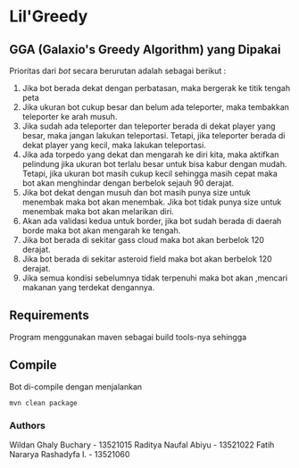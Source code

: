 # Lil'Greedy

## GGA (Galaxio's Greedy Algorithm) yang Dipakai

Prioritas dari _bot_ secara berurutan adalah sebagai berikut :

1. Jika bot berada dekat dengan perbatasan, maka bergerak ke titik tengah peta
2. Jika ukuran bot cukup besar dan belum ada teleporter, maka tembakkan teleporter ke arah musuh.
3. Jika sudah ada teleporter dan teleporter berada di dekat player yang besar, maka jangan lakukan teleportasi. Tetapi, jika teleporter berada di dekat player yang kecil, maka lakukan teleportasi.
4. Jika ada torpedo yang dekat dan mengarah ke diri kita, maka aktifkan pelindung jika ukuran bot terlalu besar untuk bisa kabur dengan mudah. Tetapi, jika ukuran bot masih cukup kecil sehingga masih cepat maka bot akan menghindar dengan berbelok sejauh 90 derajat.
5. Jika bot dekat dengan musuh dan bot masih punya size untuk menembak maka bot akan menembak. Jika bot tidak punya size untuk menembak maka bot akan melarikan diri.
6. Akan ada validasi kedua untuk border, jika bot sudah berada di daerah borde maka bot akan mengarah ke tengah.
7. Jika bot berada di sekitar gass cloud maka bot akan berbelok 120 derajat.
8. Jika bot berada di sekitar asteroid field maka bot akan berbelok 120 derajat.
9. Jika semua kondisi sebelumnya tidak terpenuhi maka bot akan ,mencari makanan yang terdekat dengannya.

## Requirements

Program menggunakan maven sebagai build tools-nya sehingga

## Compile

Bot di-compile dengan menjalankan

```
mvn clean package
```

### Authors

Wildan Ghaly Buchary - 13521015
Raditya Naufal Abiyu - 13521022
Fatih Nararya Rashadyfa I. - 13521060

